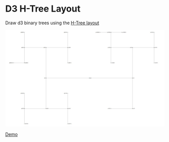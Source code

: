 # D3 H-Tree Layout

Draw d3 binary trees using the [H-Tree layout](https://en.wikipedia.org/wiki/H_tree)

![d3-htree-layout](https://raw.githubusercontent.com/fabiosikansi/d3-htree-layout/master/img/demo.jpg)

[Demo](https://fabiosikansi.github.io/d3-htree-layout/)
